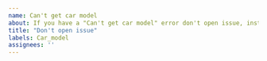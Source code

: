 ```yaml
---
name: Can't get car model
about: If you have a "Can't get car model" error don't open issue, instead follow this guide https://github.com/raphaelbarreiros/psa_car_controller_fix/blob/master/FAQ.md#1-cant-get-car-model
title: "Don't open issue"
labels: Car_model
assignees: ''
---
```

